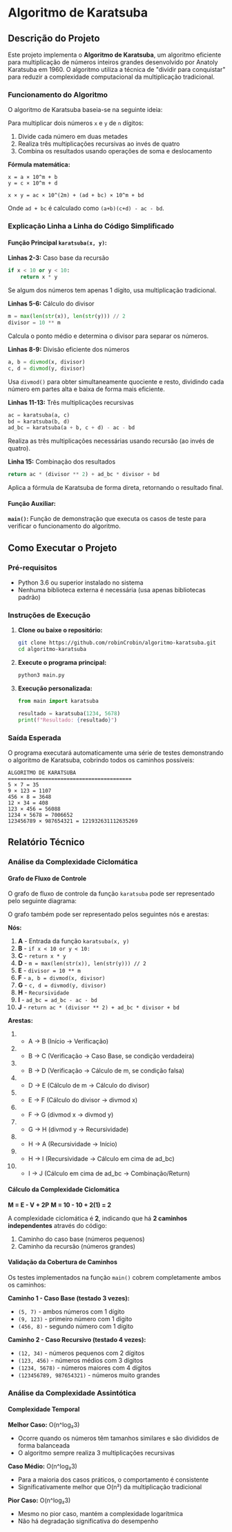 # Algoritmo de Karatsuba

## Descrição do Projeto

Este projeto implementa o **Algoritmo de Karatsuba**, um algoritmo eficiente para multiplicação de números inteiros grandes desenvolvido por Anatoly Karatsuba em 1960. O algoritmo utiliza a técnica de "dividir para conquistar" para reduzir a complexidade computacional da multiplicação tradicional.

### Funcionamento do Algoritmo

O algoritmo de Karatsuba baseia-se na seguinte ideia:

Para multiplicar dois números `x` e `y` de `n` dígitos:
1. Divide cada número em duas metades
2. Realiza três multiplicações recursivas ao invés de quatro
3. Combina os resultados usando operações de soma e deslocamento

**Fórmula matemática:**
```
x = a × 10^m + b
y = c × 10^m + d

x × y = ac × 10^(2m) + (ad + bc) × 10^m + bd
```

Onde `ad + bc` é calculado como `(a+b)(c+d) - ac - bd`.

### Explicação Linha a Linha do Código Simplificado

#### Função Principal `karatsuba(x, y)`:

**Linhas 2-3:** Caso base da recursão
```python
if x < 10 or y < 10:
    return x * y
```
Se algum dos números tem apenas 1 dígito, usa multiplicação tradicional.

**Linhas 5-6:** Cálculo do divisor
```python
m = max(len(str(x)), len(str(y))) // 2
divisor = 10 ** m
```
Calcula o ponto médio e determina o divisor para separar os números.

**Linhas 8-9:** Divisão eficiente dos números
```python
a, b = divmod(x, divisor)
c, d = divmod(y, divisor)
```
Usa `divmod()` para obter simultaneamente quociente e resto, dividindo cada número em partes alta e baixa de forma mais eficiente.

**Linhas 11-13:** Três multiplicações recursivas
```python
ac = karatsuba(a, c)
bd = karatsuba(b, d)
ad_bc = karatsuba(a + b, c + d) - ac - bd
```
Realiza as três multiplicações necessárias usando recursão (ao invés de quatro).

**Linha 15:** Combinação dos resultados
```python
return ac * (divisor ** 2) + ad_bc * divisor + bd
```
Aplica a fórmula de Karatsuba de forma direta, retornando o resultado final.

#### Função Auxiliar:

**`main()`:** Função de demonstração que executa os casos de teste para verificar o funcionamento do algoritmo.

## Como Executar o Projeto

### Pré-requisitos

- Python 3.6 ou superior instalado no sistema
- Nenhuma biblioteca externa é necessária (usa apenas bibliotecas padrão)

### Instruções de Execução

1. **Clone ou baixe o repositório:**
   ```bash
   git clone https://github.com/robinCrobin/algoritmo-karatsuba.git
   cd algoritmo-karatsuba
   ```

2. **Execute o programa principal:**
   ```bash
   python3 main.py
   ```

3. **Execução personalizada:**
   ```python
   from main import karatsuba
   
   resultado = karatsuba(1234, 5678)
   print(f"Resultado: {resultado}")
   ```

### Saída Esperada

O programa executará automaticamente uma série de testes demonstrando o algoritmo de Karatsuba, cobrindo todos os caminhos possíveis:

```
ALGORITMO DE KARATSUBA
========================================
5 × 7 = 35
9 × 123 = 1107
456 × 8 = 3648
12 × 34 = 408
123 × 456 = 56088
1234 × 5678 = 7006652
123456789 × 987654321 = 121932631112635269
```

## Relatório Técnico

### Análise da Complexidade Ciclomática

#### Grafo de Fluxo de Controle

O grafo de fluxo de controle da função `karatsuba` pode ser representado pelo seguinte diagrama:


O grafo também pode ser representado pelos seguintes nós e arestas:

**Nós:**
1. **A** - Entrada da função `karatsuba(x, y)`
2. **B** - `if x < 10 or y < 10:`
3. **C** - `return x * y`
4. **D** - `m = max(len(str(x)), len(str(y))) // 2`
5. **E** - `divisor = 10 ** m`
6. **F** - `a, b = divmod(x, divisor)`
7. **G** - `c, d = divmod(y, divisor)`
8. **H** - `Recursividade` 
9. **I** - `ad_bc = ad_bc - ac - bd`
10. **J** - `return ac * (divisor ** 2) + ad_bc * divisor + bd`

**Arestas:**
1. - A → B (Início → Verificação)
2. - B → C (Verificação → Caso Base, se condição verdadeira)
3. - B → D (Verificação → Cálculo de m, se condição falsa)
4. - D → E (Cálculo de m → Cálculo do divisor)
5. - E → F (Cálculo do divisor → divmod x)
6. - F → G (divmod x → divmod y)
7. - G → H (divmod y → Recursividade)
9. - H → A (Recursividade → Início)
9. - H → I (Recursividade → Cálculo em cima de ad_bc)
10. - I → J (Cálculo em cima de ad_bc → Combinação/Return)

#### Cálculo da Complexidade Ciclomática
**M = E - V + 2P**
**M = 10 - 10 + 2(1) = 2**

A complexidade ciclomática é **2**, indicando que há **2 caminhos independentes** através do código:
1. Caminho do caso base (números pequenos)
2. Caminho da recursão (números grandes)

#### Validação da Cobertura de Caminhos

Os testes implementados na função `main()` cobrem completamente ambos os caminhos:

**Caminho 1 - Caso Base (testado 3 vezes):**
- `(5, 7)` - ambos números com 1 dígito
- `(9, 123)` - primeiro número com 1 dígito  
- `(456, 8)` - segundo número com 1 dígito

**Caminho 2 - Caso Recursivo (testado 4 vezes):**
- `(12, 34)` - números pequenos com 2 dígitos
- `(123, 456)` - números médios com 3 dígitos
- `(1234, 5678)` - números maiores com 4 dígitos
- `(123456789, 987654321)` - números muito grandes

### Análise da Complexidade Assintótica

#### Complexidade Temporal

**Melhor Caso:** O(n^log₂3)
- Ocorre quando os números têm tamanhos similares e são divididos de forma balanceada
- O algoritmo sempre realiza 3 multiplicações recursivas

**Caso Médio:** O(n^log₂3)
- Para a maioria dos casos práticos, o comportamento é consistente
- Significativamente melhor que O(n²) da multiplicação tradicional

**Pior Caso:** O(n^log₂3)
- Mesmo no pior caso, mantém a complexidade logarítmica
- Não há degradação significativa do desempenho
